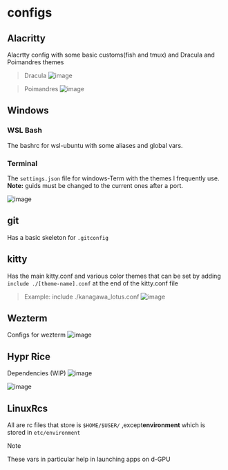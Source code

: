# configs
## Alacritty
Alacrtty config with some basic customs(fish and tmux) and Dracula and Poimandres themes
 > Dracula
 ![image](https://user-images.githubusercontent.com/65453774/186340296-c2c1be33-dd09-415f-b8d4-6e3b4860870e.png)

 
 > Poimandres
 ![image](https://user-images.githubusercontent.com/65453774/186339989-0cc406cc-4339-4eb5-9611-c4a41d3fd88e.png)

## Windows
### WSL Bash
The bashrc for wsl-ubuntu with some aliases and global vars.
### Terminal
The `settings.json` file for windows-Term with the themes I frequently use.  
**Note:** guids must be changed to the current ones after a port.

![image](https://user-images.githubusercontent.com/65453774/186362523-83caa8ce-9b92-4c57-97e0-b79eba8b8bf6.png)


## git
Has a basic skeleton for `.gitconfig`

## kitty
Has the main kitty.conf and various color themes that can be set by adding `include ./[theme-name].conf`
at the end of the kitty.conf file
> Example: include ./kanagawa_lotus.conf
![image](https://github.com/SahilMahale/configs/assets/65453774/cd00c397-75e0-433e-b016-c2a1b86aefa0)

## Wezterm
Configs for wezterm 
![image](https://github.com/SahilMahale/configs/assets/65453774/c76bb9e5-c30f-468e-9ad6-8e3a183a672d)

## Hypr Rice
Dependencies (WIP)
![image](https://github.com/user-attachments/assets/5578f9c0-fbce-48b5-af07-f7ebbbb00439)

![image](https://github.com/user-attachments/assets/de89589b-ec6e-47d2-9219-e402897b3e07)


## LinuxRcs
All are rc files that store is `$HOME/$USER/` ,except**environment** which is stored in `etc/environment`
>[!NOTE]
> These vars in particular help in launching apps on d-GPU

